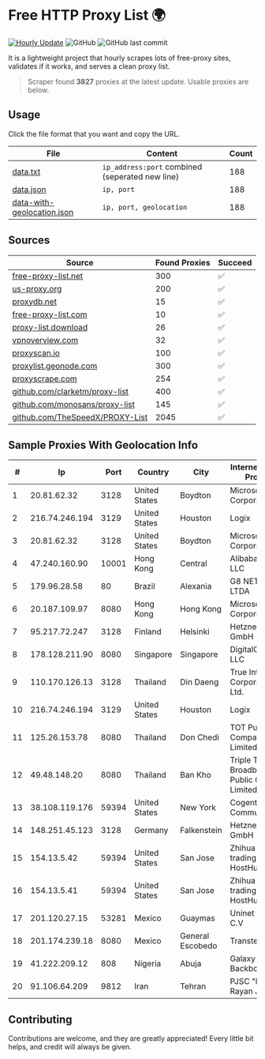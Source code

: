 
# Free HTTP Proxy List 🌍

[![Hourly Update](https://github.com/mertguvencli/http-proxy-list/actions/workflows/main.yml/badge.svg?branch=main)](https://github.com/mertguvencli/http-proxy-list/actions/workflows/main.yml)
![GitHub](https://img.shields.io/github/license/mertguvencli/http-proxy-list)
![GitHub last commit](https://img.shields.io/github/last-commit/mertguvencli/http-proxy-list)

It is a lightweight project that hourly scrapes lots of free-proxy sites, validates if it works, and serves a clean proxy list.


> Scraper found **3827** proxies at the latest update. Usable proxies are below.

## Usage

Click the file format that you want and copy the URL.


|File|Content|Count|
|----|-------|-----|
|[data.txt](https://raw.githubusercontent.com/mertguvencli/http-proxy-list/main/proxy-list/data.txt)|`ip_address:port` combined (seperated new line)|188|
|[data.json](https://raw.githubusercontent.com/mertguvencli/http-proxy-list/main/proxy-list/data.json)|`ip, port`|188|
|[data-with-geolocation.json](https://raw.githubusercontent.com/mertguvencli/http-proxy-list/main/proxy-list/data-with-geolocation.json)|`ip, port, geolocation`|188|

## Sources

|Source|Found Proxies|Succeed|
|------|-------------|-------|
|[free-proxy-list.net](https://free-proxy-list.net)|300|✅|
|[us-proxy.org](https://www.us-proxy.org)|200|✅|
|[proxydb.net](http://proxydb.net)|15|✅|
|[free-proxy-list.com](https://free-proxy-list.com/?page=&port=&type%5B%5D=http&type%5B%5D=https&up_time=0&search=Search)|10|✅|
|[proxy-list.download](https://www.proxy-list.download/HTTP)|26|✅|
|[vpnoverview.com](https://vpnoverview.com/privacy/anonymous-browsing/free-proxy-servers)|32|✅|
|[proxyscan.io](https://www.proxyscan.io)|100|✅|
|[proxylist.geonode.com](https://proxylist.geonode.com/api/proxy-list?limit=300&page=1&sort_by=lastChecked&sort_type=desc&protocols=http,https)|300|✅|
|[proxyscrape.com](https://api.proxyscrape.com/v2/?request=displayproxies&protocol=http&timeout=10000&country=all&ssl=all&anonymity=all)|254|✅|
|[github.com/clarketm/proxy-list](https://raw.githubusercontent.com/clarketm/proxy-list/master/proxy-list-raw.txt)|400|✅|
|[github.com/monosans/proxy-list](https://raw.githubusercontent.com/monosans/proxy-list/main/proxies/http.txt)|145|✅|
|[github.com/TheSpeedX/PROXY-List](https://raw.githubusercontent.com/TheSpeedX/PROXY-List/master/http.txt)|2045|✅|


## Sample Proxies With Geolocation Info

|#|Ip|Port|Country|City|Internet Service Provider|
|-|--|----|-------|----|-------------------------|
|1|20.81.62.32|3128|United States|Boydton|Microsoft Corporation|
|2|216.74.246.194|3129|United States|Houston|Logix|
|3|20.81.62.32|3128|United States|Boydton|Microsoft Corporation|
|4|47.240.160.90|10001|Hong Kong|Central|Alibaba.com LLC|
|5|179.96.28.58|80|Brazil|Alexania|G8 NETWORKS LTDA|
|6|20.187.109.97|8080|Hong Kong|Hong Kong|Microsoft Corporation|
|7|95.217.72.247|3128|Finland|Helsinki|Hetzner Online GmbH|
|8|178.128.211.90|8080|Singapore|Singapore|DigitalOcean, LLC|
|9|110.170.126.13|3128|Thailand|Din Daeng|True Internet Corporation CO. Ltd.|
|10|216.74.246.194|3129|United States|Houston|Logix|
|11|125.26.153.78|8080|Thailand|Don Chedi|TOT Public Company Limited|
|12|49.48.148.20|8080|Thailand|Ban Kho|Triple T Broadband Public Company Limited|
|13|38.108.119.176|59394|United States|New York|Cogent Communications|
|14|148.251.45.123|3128|Germany|Falkenstein|Hetzner Online GmbH|
|15|154.13.5.42|59394|United States|San Jose|Zhihua Lu trading as HostHub|
|16|154.13.5.41|59394|United States|San Jose|Zhihua Lu trading as HostHub|
|17|201.120.27.15|53281|Mexico|Guaymas|Uninet S.A. de C.V|
|18|201.174.239.18|8080|Mexico|General Escobedo|Transtelco Inc|
|19|41.222.209.12|808|Nigeria|Abuja|Galaxy Backbone PLC|
|20|91.106.64.209|9812|Iran|Tehran|PJSC "Badr Rayan Jonoob"|



## Contributing

Contributions are welcome, and they are greatly appreciated! Every
little bit helps, and credit will always be given.

